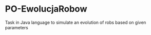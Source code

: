 # PO-EwolucjaRobow
Task in Java language to simulate an evolution of robs based on given parameters
